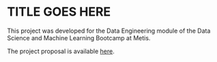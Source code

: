# TITLE GOES HERE

This project was developed for the Data Engineering module of the Data Science and Machine Learning Bootcamp at Metis.

The project proposal is available [here](https://github.com/hmlewis-astro/dogrates_tweet_engineering/blob/main/proposal.md).

<!--The Minimum Viable Product (MVP) is available [here](https://github.com/hmlewis-astro/street_network_deep_learning/blob/main/mvp.md).-->

<!--The [write-up](https://github.com/hmlewis-astro/street_network_deep_learning/blob/main/final_pres/final_writeup.md), [description of the full code (with links to each script)](https://github.com/hmlewis-astro/street_network_deep_learning/blob/main/final_pres/run_code.md), and [slide deck](https://github.com/hmlewis-astro/street_network_deep_learning/blob/main/final_pres/Lewis_street_network_deep_learning.pdf) are also available.-->

